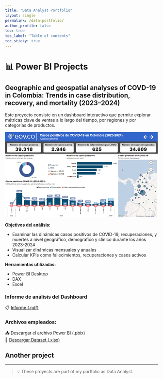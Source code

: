 ```yaml
---
title: "Data Analyst Portfolio"
layout: single
permalink: /data-portfolio/
author_profile: false
toc: true
toc_label: "Table of contents"
toc_sticky: true
---
```


# 📊 Power BI Projects  

## Geographic and geospatial analyses of COVD-19 in Colombia: Trends in case distribution, recovery, and mortality (2023–2024)

Este proyecto consiste en un dashboard interactivo que permite explorar métricas clave de ventas a lo largo del tiempo, por regiones y por categorías de productos.

![Vista previa del dashboard](/assets/images/Resumen_PBI.PNG)

**Objetivos del análisis:**
- Examinar las dinámicas casos positivos de COVID-19, recuperaciones, y muertes a nivel geográfico, demográfico y clínico durante los años 2023-2024
- Visualizar dinámicas mensuales y anuales
- Calcular KPIs como fallecimientos, recuperaciones y casos activos

**Herramientas utilizadas:** 
- Power BI Desktop
- DAX
- Excel

### Informe de análisis del Dashboard  
📋 [Informe (.pdf)](/assets/files/Proyecto_Final.pdf)

### Archivos empleados:  
📥 [Descargar el archivo Power BI (.pbix)](/assets/files/Casos_positivos_de_COVID-19_en_Colombia_(2023-2024).pbix)  
📗 [Descargar Dataset (.xlsx)](/assets/files/COVID-19_Colombia_2023-2024.xlsx)  

## Another project

---

> 💡 These proyects are part of my portfolio as Data Analyst.
